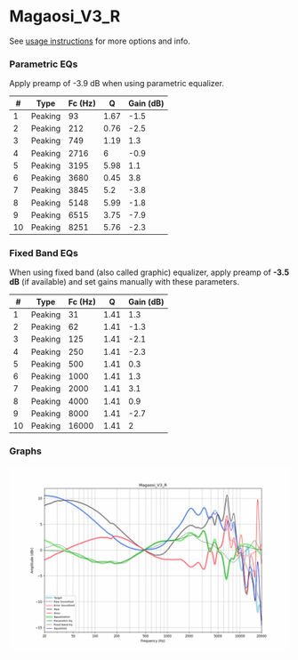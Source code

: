 # Magaosi_V3_R
See [usage instructions](https://github.com/jaakkopasanen/AutoEq#usage) for more options and info.

### Parametric EQs
Apply preamp of -3.9 dB when using parametric equalizer.

|   # | Type    |   Fc (Hz) |    Q |   Gain (dB) |
|-----|---------|-----------|------|-------------|
|   1 | Peaking |        93 | 1.67 |        -1.5 |
|   2 | Peaking |       212 | 0.76 |        -2.5 |
|   3 | Peaking |       749 | 1.19 |         1.3 |
|   4 | Peaking |      2716 | 6    |        -0.9 |
|   5 | Peaking |      3195 | 5.98 |         1.1 |
|   6 | Peaking |      3680 | 0.45 |         3.8 |
|   7 | Peaking |      3845 | 5.2  |        -3.8 |
|   8 | Peaking |      5148 | 5.99 |        -1.8 |
|   9 | Peaking |      6515 | 3.75 |        -7.9 |
|  10 | Peaking |      8251 | 5.76 |        -2.3 |

### Fixed Band EQs
When using fixed band (also called graphic) equalizer, apply preamp of **-3.5 dB** (if available) and set gains manually with these parameters.

|   # | Type    |   Fc (Hz) |    Q |   Gain (dB) |
|-----|---------|-----------|------|-------------|
|   1 | Peaking |        31 | 1.41 |         1.3 |
|   2 | Peaking |        62 | 1.41 |        -1.3 |
|   3 | Peaking |       125 | 1.41 |        -2.1 |
|   4 | Peaking |       250 | 1.41 |        -2.3 |
|   5 | Peaking |       500 | 1.41 |         0.3 |
|   6 | Peaking |      1000 | 1.41 |         1.3 |
|   7 | Peaking |      2000 | 1.41 |         3.1 |
|   8 | Peaking |      4000 | 1.41 |         0.9 |
|   9 | Peaking |      8000 | 1.41 |        -2.7 |
|  10 | Peaking |     16000 | 1.41 |         2   |

### Graphs
![](./Magaosi_V3_R.png)
